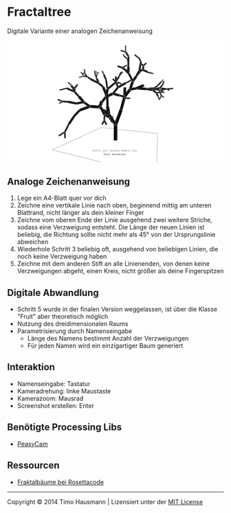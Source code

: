 # Fractaltree
Digitale Variante einer analogen Zeichenanweisung

![image](screenshot.png)

## Analoge Zeichenanweisung
1. Lege ein A4-Blatt quer vor dich
2. Zeichne eine vertikale Linie nach oben, beginnend mittig am unteren Blattrand, nicht länger als dein kleiner Finger
3. Zeichne vom oberen Ende der Linie ausgehend zwei weitere Striche, sodass eine Verzweigung entsteht. Die Länge der neuen Linien ist beliebig, die Richtung sollte nicht mehr als 45° von der Ursprungslinie abweichen
4. Wiederhole Schritt 3 beliebig oft, ausgehend von beliebigen Linien, die noch keine Verzweigung haben
5. Zeichne mit dem anderen Stift an alle Linienenden, von denen keine Verzweigungen abgeht, einen Kreis, nicht größer als deine Fingerspitzen

## Digitale Abwandlung
* Schritt 5 wurde in der finalen Version weggelassen, ist über die Klasse "Fruit" aber theoretisch möglich
* Nutzung des dreidimensionalen Raums
* Parametrisierung durch Namenseingabe
  * Länge des Namens bestimmt Anzahl der Verzweigungen
  * Für jeden Namen wird ein einzigartiger Baum generiert

## Interaktion
* Namenseingabe: Tastatur
* Kameradrehung: linke Maustaste
* Kamerazoom: Mausrad
* Screenshot erstellen: Enter

## Benötigte Processing Libs
* [PeasyCam](http://mrfeinberg.com/peasycam/)

## Ressourcen
* [Fraktalbäume bei Rosettacode](http://rosettacode.org/wiki/Fractal_tree)

---

Copyright © 2014 Timo Hausmann | Lizensiert unter der [MIT License](http://opensource.org/licenses/mit-license.php)